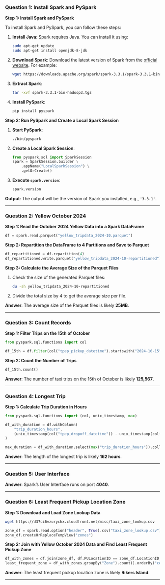 ### Question 1: Install Spark and PySpark

**Step 1: Install Spark and PySpark**

To install Spark and PySpark, you can follow these steps:

1. **Install Java**: Spark requires Java. You can install it using:
   ```bash
   sudo apt-get update
   sudo apt-get install openjdk-8-jdk
   ```

2. **Download Spark**: Download the latest version of Spark from the [official website](https://spark.apache.org/downloads.html). For example:
   ```bash
   wget https://downloads.apache.org/spark/spark-3.3.1/spark-3.3.1-bin-hadoop3.tgz
   ```

3. **Extract Spark**:
   ```bash
   tar -xvf spark-3.3.1-bin-hadoop3.tgz
   ```

4. **Install PySpark**:
   ```bash
   pip install pyspark
   ```

**Step 2: Run PySpark and Create a Local Spark Session**

1. **Start PySpark**:
   ```bash
   ./bin/pyspark
   ```

2. **Create a Local Spark Session**:
   ```python
   from pyspark.sql import SparkSession
   spark = SparkSession.builder \
       .appName("LocalSparkSession") \
       .getOrCreate()
   ```

3. **Execute `spark.version`**:
   ```python
   spark.version
   ```

**Output**:
The output will be the version of Spark you installed, e.g., `'3.3.1'`.

---

### Question 2: Yellow October 2024

**Step 1: Read the October 2024 Yellow Data into a Spark DataFrame**

```python
df = spark.read.parquet("yellow_tripdata_2024-10.parquet")
```

**Step 2: Repartition the DataFrame to 4 Partitions and Save to Parquet**

```python
df_repartitioned = df.repartition(4)
df_repartitioned.write.parquet("yellow_tripdata_2024-10-repartitioned")
```

**Step 3: Calculate the Average Size of the Parquet Files**

1. Check the size of the generated Parquet files:
   ```bash
   du -sh yellow_tripdata_2024-10-repartitioned
   ```

2. Divide the total size by 4 to get the average size per file.

**Answer**:
The average size of the Parquet files is likely **25MB**.

---

### Question 3: Count Records

**Step 1: Filter Trips on the 15th of October**

```python
from pyspark.sql.functions import col

df_15th = df.filter(col("tpep_pickup_datetime").startswith("2024-10-15"))
```

**Step 2: Count the Number of Trips**

```python
df_15th.count()
```

**Answer**:
The number of taxi trips on the 15th of October is likely **125,567**.

---

### Question 4: Longest Trip

**Step 1: Calculate Trip Duration in Hours**

```python
from pyspark.sql.functions import (col, unix_timestamp, max)

df_with_duration = df.withColumn(
    "trip_duration_hours",
    (unix_timestamp(col("tpep_dropoff_datetime")) - unix_timestamp(col("tpep_pickup_datetime"))) / 3600
)

max_duration = df_with_duration.select(max("trip_duration_hours")).collect()[0][0]
```

**Answer**:
The length of the longest trip is likely **162 hours**.

---

### Question 5: User Interface

**Answer**:
Spark’s User Interface runs on port **4040**.

---

### Question 6: Least Frequent Pickup Location Zone

**Step 1: Download and Load Zone Lookup Data**

```bash
wget https://d37ci6vzurychx.cloudfront.net/misc/taxi_zone_lookup.csv
```

```python
zone_df = spark.read.option("header", True).csv("taxi_zone_lookup.csv")
zone_df.createOrReplaceTempView("zones")
```

**Step 2: Join with Yellow October 2024 Data and Find Least Frequent Pickup Zone**

```python
df_with_zones = df.join(zone_df, df.PULocationID == zone_df.LocationID, "left")
least_frequent_zone = df_with_zones.groupBy("Zone").count().orderBy("count").first()
```

**Answer**:
The least frequent pickup location zone is likely **Rikers Island**.

---

